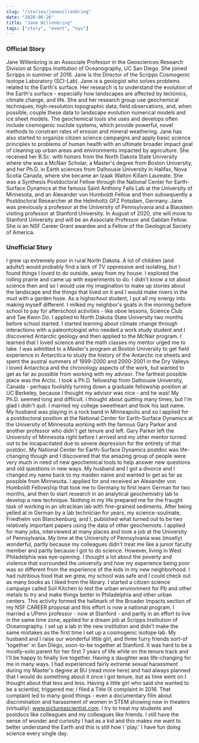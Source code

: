 ```yaml
---
slug: "/stories/janewillenbring"
date: "2020-06-26"
title: "Jane Willenbring"
tags: ["story", "event", "nyu"]
---
```

### Official Story
Jane Willenbring is an Associate Professor in the Geosciences Research Division at Scripps Institution of Oceanography, UC San Diego. She joined Scripps in summer of 2016. Jane is the Director of the Scripps Cosmogenic Isotope Laboratory (SCI-Lab). Jane is a geologist who solves problems related to the Earth's surface. Her research is to understand the evolution of the Earth's surface - especially how landscapes are affected by tectonics, climate change, and life. She and her research group use geochemical techniques, high-resolution topographic data, field observations, and, when possible, couple these data to landscape evolution numerical models and ice sheet models. The geochemical tools she uses and develops often include cosmogenic nuclide systems, which provide powerful, novel methods to constrain rates of erosion and mineral weathering. Jane has also started to organize citizen science campaigns and apply basic science principles to problems of human health with an ultimate broader impact goal of cleaning up urban areas and environments impacted by agriculture. She received her B.Sc. with honors from the North Dakota State University where she was a McNair Scholar, a Master's degree from Boston University, and her Ph.D. in Earth sciences from Dalhousie University in Halifax, Nova Scotia Canada, where she became an Izaak Walton Killam Laureate. She was a Synthesis Postdoctoral Fellow through the National Center for Earth-Surface Dynamics at the famous Saint Anthony Falls Lab at the University of Minnesota, and an Alexander von Humboldt Fellow and then subsequently a Postdoctoral Researcher at the Helmholtz GFZ Potsdam, Germany. Jane was previously a professor at the University of Pennsylvania and a Blaustein visiting professor at Stanford University. In August of 2020, she will move to Stanford University and will be an Associate Professor and Gabilan Fellow. She is an NSF Career Grant awardee and a Fellow of the Geological Society of America.

### Unofficial Story
I grew up extremely poor in rural North Dakota. A lot of children (and adults!) would probably find a lack of TV oppressive and isolating, but I found things I loved to do outside, away from my house. I explored the rolling prairie and came up with experiments to do. I didn't know a lot about science then and so I would use my imagination to make up stories about the landscape and the things that lived on it and I would make rivers in the mud with a garden hose. As a highschool student, I put all my energy into making myself different. I milked my neighbor's goats in the morning before school to pay for afterschool activities - like oboe lessons, Science Club and Tae Kwon Do. I applied to North Dakota State University two months before school started. I started learning about climate change through interactions with a paleontologist who needed a work study student and I discovered Antarctic geology and then applied to the McNair program. I learned that I loved science and the math classes my mentor urged me to take.
I was admitted to a Master's program at Boston University to get field experience in Antarctica to study the history of the Antarctic ice sheets and spent the austral summers of 1999-2000 and 2000-2001 in the Dry Valleys. I loved Antarctica and the chronology aspects of the work, but wanted to get as far as possible from working with my advisor. The farthest possible place was the Arctic. I took a Ph.D. fellowship from Dalhousie University, Canada - perhaps foolishly turning down a graduate fellowship position at UC Berkeley, because I thought my advisor was nice - and he was! My Ph.D. seemed long and difficult. I thought about quitting many times, but I'm glad I didn't quit. I married my college sweetheart and took his last name. My husband was playing in a rock band in Minneapolis and so I applied for a postdoctoral position at the National Center for Earth-Surface Dynamics at the University of Minnesota working with the famous Gary Parker and another professor who didn't get tenure and left. Gary Parker left the University of Minnesota right before I arrived and my other mentor turned out to be incapacitated due to severe depression for the entirety of that postdoc. My National Center for Earth-Surface Dynamics postdoc was life-changing though and I discovered that the amazing group of people were very much in need of new geochemical tools to help answer new questions and old questions in new ways. My husband and I got a divorce and I changed my name back to my maiden name and wanted to get as far as possible from Minnesota.
I applied for and received an Alexander von Humboldt Fellowship that took me to Germany to first learn German for two months, and then to start research in an analytical geochemistry lab to develop a new technique. Nothing in my life prepared me for the fraught task of working in an ultraclean lab with fine-grained sediments. After being yelled at in German by a lab technician for years, my science-soulmate, Friedhelm von Blanckenburg, and I, published what turned out to be two relatively important papers using the data of other geochemists. I applied for many jobs, interviewed at many places and took a job at the University of Pennsylvania. My time at the University of Pennsylvania was (mostly) wonderful, partly because my colleagues didn't treat me like a junior faculty member and partly because I got to do science.
However, living in West Philadelphia was eye-opening. I thought a lot about the poverty and violence that surrounded the university and how my experience being poor was so different from the experience of the kids in my new neighborhood. I had nutritious food that we grew, my school was safe and I could check out as many books as I liked from the library. I started a citizen science campaign called Soil Kitchen to test the urban environment for Pb and other metals to try and make things better in Philadelphia and other urban centers. This activity formed the hallmark of the Broader Impacts section of my NSF CAREER proposal and this effort is now a national program.
I married a UPenn professor - now at Stanford - and partly in an effort to live in the same time zone, applied for a dream job at Scripps Institution of Oceanography. I set up a lab in the new institution and didn't make the same mistakes as the first time I set up a cosmogenic isotope lab. My husband and I raise our wonderful little girl, and three furry friends sort-of 'together' in San Diego, soon-to-be together at Stanford. It was hard to be a mostly-solo parent for her first 7 years of life while on the tenure track and I'll be happy to finally live together.
Having a daughter was life-changing for me in many ways. I had experienced fairly extreme sexual harassment during my Master's degree at BU (read more here) and had always planned that I would do something about it once I got tenure, but as time went on I thought about that less and less. Having a little girl who said she wanted to be a scientist, triggered me; I filed a Title IX complaint in 2016. That complaint led to many good things - even a documentary film about discrimination and harassment of women in STEM showing now in theaters (virtually): www.pictureascientist.com.
I try to treat my students and postdocs like colleagues and my colleagues like friends. I still have the sense of wonder and curiosity I had as a kid and this makes me want to better understand the Earth and this is still how I 'play.' I have fun doing science every single day.